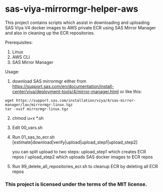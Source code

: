 # sas-viya-mirrormgr-helper-aws

This project contains scripts which assist in downloading and uploading SAS Viya V4 docker images to AWS private ECR using SAS Mirror Manager and also in cleaning up the ECR repositories.

Prerequisites:
1. Linux
2. AWS CLI
3. SAS Mirror Manager


Usage:

1. download SAS mirrormgr either from https://support.sas.com/en/documentation/install-center/viya/deployment-tools/4/mirror-manager.html or like this:
```
wget https://support.sas.com/installation/viya/4/sas-mirror-manager/lax/mirrormgr-linux.tgz
tar -xvzf mirrormgr-linux.tgz
```

2. chmod u+x *.sh
3. Edit 00_vars.sh
4. Run 01_sas_to_ecr.sh [estimate|download|verify|upload|upload_step1|upload_step2]

   you can split upload to two steps: upload_step1 which creates ECR repos / upload_step2 which uploads SAS docker images to ECR repos

5. Run 99_delete_all_repositories_ecr.sh to cleanup ECR by deleting all ECR repos


### This project is licensed under the terms of the MIT license.